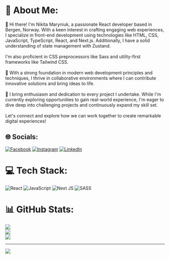 # 💫 About Me:
👋 Hi there! I'm Nikita Maryniuk, a passionate React developer based in Bergen, Norway. With a keen interest in crafting engaging web experiences, I specialize in front-end development using technologies like HTML, CSS, JavaScript, TypeScript, React, and Next.js. Additionally, I have a solid understanding of state management with Zustand.<br><br>I'm also proficient in CSS preprocessors like Sass and utility-first frameworks like Tailwind CSS.<br><br>🚀 With a strong foundation in modern web development principles and techniques, I thrive in collaborative environments where I can contribute innovative solutions and bring ideas to life.<br><br>💼 I bring enthusiasm and dedication to every project I undertake. While I'm currently exploring opportunities to gain real-world experience, I'm eager to dive deep into challenging projects and continuously expand my skill set.<br><br>Let's connect and explore how we can work together to create remarkable digital experiences!


## 🌐 Socials:
[![Facebook](https://img.shields.io/badge/Facebook-%231877F2.svg?logo=Facebook&logoColor=white)](https://facebook.com/nikitamaryniuk) [![Instagram](https://img.shields.io/badge/Instagram-%23E4405F.svg?logo=Instagram&logoColor=white)](https://instagram.com/maryniukk) [![LinkedIn](https://img.shields.io/badge/LinkedIn-%230077B5.svg?logo=linkedin&logoColor=white)](https://linkedin.com/in/nikitamaryniuk) 

# 💻 Tech Stack:
![React](https://img.shields.io/badge/react-%2320232a.svg?style=for-the-badge&logo=react&logoColor=%2361DAFB) ![JavaScript](https://img.shields.io/badge/javascript-%23323330.svg?style=for-the-badge&logo=javascript&logoColor=%23F7DF1E) ![Next JS](https://img.shields.io/badge/Next-black?style=for-the-badge&logo=next.js&logoColor=white) ![SASS](https://img.shields.io/badge/SASS-hotpink.svg?style=for-the-badge&logo=SASS&logoColor=white)
# 📊 GitHub Stats:
![](https://github-readme-stats.vercel.app/api?username=maryniukk&theme=graywhite&hide_border=true&include_all_commits=false&count_private=false)<br/>
![](https://github-readme-streak-stats.herokuapp.com/?user=maryniukk&theme=graywhite&hide_border=true)<br/>
![](https://github-readme-stats.vercel.app/api/top-langs/?username=maryniukk&theme=graywhite&hide_border=true&include_all_commits=false&count_private=false&layout=compact)

---
[![](https://visitcount.itsvg.in/api?id=maryniukk&icon=5&color=12)](https://visitcount.itsvg.in)

<!-- Proudly created with GPRM ( https://gprm.itsvg.in ) -->
